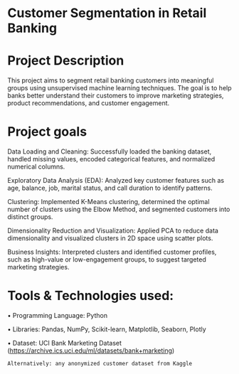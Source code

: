 # Customer Segmentation in Retail Banking
# Project Description
This project aims to segment retail banking customers into meaningful groups using unsupervised machine learning techniques. The goal is to help banks better understand their customers to improve marketing strategies, product recommendations, and customer engagement.

# Project goals
Data Loading and Cleaning: Successfully loaded the banking dataset, handled missing values, encoded categorical features, and normalized numerical columns.

Exploratory Data Analysis (EDA): Analyzed key customer features such as age, balance, job, marital status, and call duration to identify patterns.

Clustering: Implemented K-Means clustering, determined the optimal number of clusters using the Elbow Method, and segmented customers into distinct groups.

Dimensionality Reduction and Visualization: Applied PCA to reduce data dimensionality and visualized clusters in 2D space using scatter plots.

Business Insights: Interpreted clusters and identified customer profiles, such as high-value or low-engagement groups, to suggest targeted marketing strategies.

# Tools & Technologies used:
•	Programming Language: Python

•	Libraries: Pandas, NumPy, Scikit-learn, Matplotlib, Seaborn, Plotly

•	Dataset:
	UCI Bank Marketing Dataset (https://archive.ics.uci.edu/ml/datasets/bank+marketing)
 
	Alternatively: any anonymized customer dataset from Kaggle
